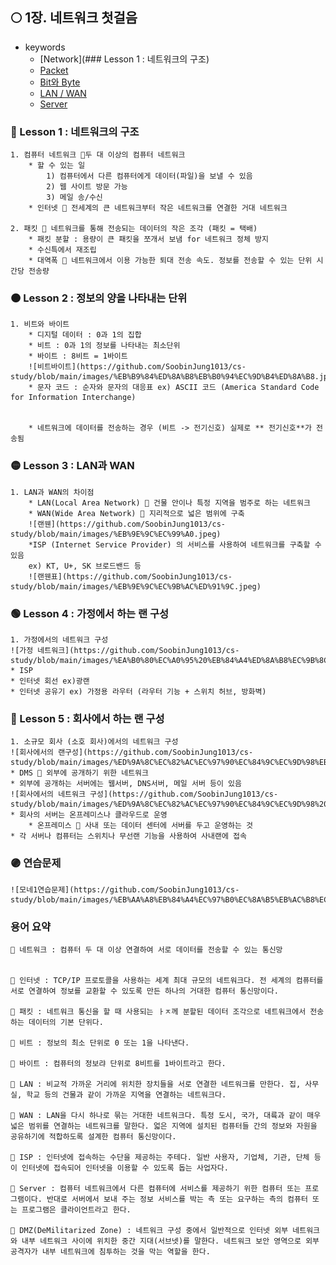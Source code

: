 ## 🌕 1장. 네트워크 첫걸음

- keywords
  - [Network](### Lesson 1 : 네트워크의 구조)
  - [Packet](###)
  - [Bit와 Byte](###)
  - [LAN / WAN](###)
  - [Server](###)

### 🔴 Lesson 1 : 네트워크의 구조

    1. 컴퓨터 네트워크 📍두 대 이상의 컴퓨터 네트워크
        * 할 수 있는 일
            1) 컴퓨터에서 다른 컴퓨터에게 데이터(파일)을 보낼 수 있음
            2) 웹 사이트 방문 가능
            3) 메일 송/수신
        * 인터넷 📍 전세계의 큰 네트워크부터 작은 네트워크를 연결한 거대 네트워크

    2. 패킷 📍 네트워크를 통해 전송되는 데이터의 작은 조각 (패킷 = 택배)
        * 패킷 분할 : 용량이 큰 패킷을 쪼개서 보냄 for 네트워크 정체 방지
        * 수신특에서 재조립
        * 대역폭 📍 네트워크에서 이용 가능한 퇴대 전송 속도. 정보를 전송할 수 있는 단위 시간당 전송량

### 🟠 Lesson 2 : 정보의 양을 나타내는 단위

    1. 비트와 바이트
        * 디지털 데이터 : 0과 1의 집합
        * 비트 : 0과 1의 정보를 나타내는 최소단위
        * 바이트 : 8비트 = 1바이트
        ![비트바이트](https://github.com/SoobinJung1013/cs-study/blob/main/images/%EB%B9%84%ED%8A%B8%EB%B0%94%EC%9D%B4%ED%8A%B8.jpeg)
        * 문자 코드 : 순자와 문자의 대응표 ex) ASCII 코드 (America Standard Code for Information Interchange)


        * 네트워크에 데이터를 전송하는 경우 (비트 -> 전기신호) 실제로 ** 전기신호**가 전송됨

### 🟡 Lesson 3 : LAN과 WAN

    1. LAN과 WAN의 차이점
        * LAN(Local Area Network) 📍 건물 안이나 특정 지역을 범주로 하는 네트워크
        * WAN(Wide Area Network) 📍 지리적으로 넓은 범위에 구축
        ![랜웬](https://github.com/SoobinJung1013/cs-study/blob/main/images/%EB%9E%9C%EC%99%A0.jpeg)
        *ISP (Internet Service Provider) 의 서비스를 사용하여 네트워크를 구축할 수 있음
        ex) KT, U+, SK 브로드밴드 등
        ![랜웬표](https://github.com/SoobinJung1013/cs-study/blob/main/images/%EB%9E%9C%EC%9B%AC%ED%91%9C.jpeg)

### 🟢 Lesson 4 : 가정에서 하는 랜 구성

    1. 가정에서의 네트워크 구성
    ![가정 네트워크](https://github.com/SoobinJung1013/cs-study/blob/main/images/%EA%B0%80%EC%A0%95%20%EB%84%A4%ED%8A%B8%EC%9B%8C%ED%81%AC.jpeg)
    * ISP
    * 인터넷 회선 ex)광랜
    * 인터넷 공유기 ex) 가정용 라우터 (라우터 기능 + 스위치 허브, 방화벽)

### 🔵 Lesson 5 : 회사에서 하는 랜 구성

    1. 소규모 회사 (소호 회사)에서의 네트워크 구성
    ![회사에서의 랜구성](https://github.com/SoobinJung1013/cs-study/blob/main/images/%ED%9A%8C%EC%82%AC%EC%97%90%EC%84%9C%EC%9D%98%EB%9E%9C%EA%B5%AC%EC%84%B1.jpeg)
    * DMS 📍 외부에 공개하기 위한 네트워크
    * 외부에 공개하는 서버에는 웹서버, DNS서버, 메일 서버 등이 있음
    ![회사에서의 네트워크 구성](https://github.com/SoobinJung1013/cs-study/blob/main/images/%ED%9A%8C%EC%82%AC%EC%97%90%EC%84%9C%EC%9D%98%20%EB%84%A4%ED%8A%B8%EC%9B%8C%ED%81%AC%20%EA%B5%AC%EC%84%B1.jpeg)
    * 회사의 서버는 온프레미스나 클라우드로 운영
        * 온프레미스 📍 사내 또는 데이터 센터에 서버를 두고 운영하는 것
    * 각 서버나 컴퓨터는 스위치나 무선랜 기능을 사용하여 사내랜에 접속

### 🟣 연습문제

    ![모네1연습문제](https://github.com/SoobinJung1013/cs-study/blob/main/images/%EB%AA%A8%EB%84%A4%EC%97%B0%EC%8A%B5%EB%AC%B8%EC%A0%9C1.jpeg)

### 용어 요약

    🔹 네트워크 : 컴퓨터 두 대 이상 연결하여 서로 데이터를 전송할 수 있는 통신망


    🔹 인터넷 : TCP/IP 프로토콜을 사용하는 세계 최대 규모의 네트워크다. 전 세계의 컴퓨터를 서로 연결하여 정보를 교환할 수 있도록 만든 하나의 거대한 컴퓨터 통신망이다.

    🔹 패킷 : 네트워크 통신을 할 때 사용되는 ㅏㅈ께 분할된 데이터 조각으로 네트워크에서 전송하는 데이터의 기본 단위다.

    🔹 비트 : 정보의 최소 단위로 0 또는 1을 나타낸다.

    🔹 바이트 : 컴퓨터의 정보랴 단위로 8비트를 1바이트라고 한다.

    🔹 LAN : 비교적 가까운 거리에 위치한 장치들을 서로 연결한 네트워크를 만한다. 집, 사무실, 학교 등의 건물과 같이 가까운 지역을 연결하는 네트워크다.

    🔹 WAN : LAN을 다시 하나로 묶는 거대한 네트워크다. 특정 도시, 국가, 대륙과 같이 매우 넓은 범위를 연결하는 네트워크를 말한다. 얿은 지역에 설치된 컴퓨터들 간의 정보와 자원을 공유하기에 적합하도록 설계한 컴퓨터 통신망이다.

    🔹 ISP : 인터넷에 접속하는 수단을 제공하는 주테다. 일반 사용자, 기업체, 기관, 단체 등이 인터넷에 접속되어 인터넷을 이용할 수 있도록 돕는 사업자다.

    🔹 Server : 컴퓨터 네트워크에서 다른 컴퓨터에 서비스를 제공하기 위한 컴퓨터 또는 프로그램이다. 반대로 서버에서 보내 주는 정보 서비스를 박는 측 또는 요구하는 측의 컴퓨터 또는 프로그램은 클라이언트라고 한다.

    🔹 DMZ(DeMilitarized Zone) : 네트워크 구성 중에서 일반적으로 인터넷 외부 네트워크와 내부 네트워크 사이에 위치한 중간 지대(서브넷)를 말한다. 네트워크 보안 영역으로 외부 공격자가 내부 네트워크에 침투하는 것을 막는 역할을 한다.

<!--[모두의 네트워크1](https://github.com/SoobinJung1013/cs-study/blob/main/images/%EB%AA%A8%EB%91%90%EC%9D%98%20%EB%84%A4%ED%8A%B8%EC%9B%8C%ED%81%AC-1.jpg)
![모두의 네트워크2](https://github.com/SoobinJung1013/cs-study/blob/main/images/%EB%AA%A8%EB%91%90%EC%9D%98%20%EB%84%A4%ED%8A%B8%EC%9B%8C%ED%81%AC-2.jpg)
![모두의 네트워크3](https://github.com/SoobinJung1013/cs-study/blob/main/images/%EB%AA%A8%EB%91%90%EC%9D%98%20%EB%84%A4%ED%8A%B8%EC%9B%8C%ED%81%AC-3.jpg)

도스 공격 구현
디도스 공격 오픈소스
리눅스
-->
